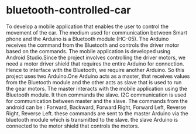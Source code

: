 # bluetooth-controlled-car

To develop a mobile application that enables the user to control the movement of the car. The medium used for communication between Smart phone and the Arduino is a Bluetooth module (HC-05). The Arduino receives the command from the Bluetooth and controls the driver motor based on the commands. The mobile application is developed using Android Studio.Since the project involves controlling the driver motors, we need a motor driver shield that requires the entire Arduino for connection. 
Hence to interface with the Bluetooth, we require another Arduino. So this project uses two Arduino.One Arduino acts as a master, that receives values from the Bluetooth module and the other acts as slave that is used to run the gear motors. The master interacts with the mobile application using the Bluetooth module. It then commands the slave. I2C communication is used for communication between master and the slave.
The commands from the android can be : Forward, Backward, Forward Right, Forward Left, Reverse Right, Reverse Left. these commands are sent to the master Arduino via the bluetooth module which is transmitted to the slave. the slave Arduino is connected to the motor shield that controls the motors.
